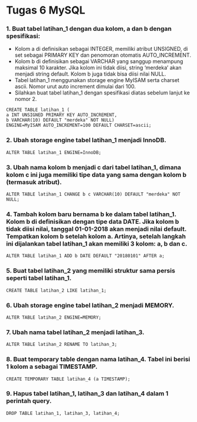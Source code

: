 # Tugas 6 MySQL

### 1. Buat tabel latihan_1 dengan dua kolom, a dan b dengan spesifikasi:

- Kolom a di definisikan sebagai INTEGER, memiliki atribut UNSIGNED, di set sebagai PRIMARY KEY dan penomoran otomatis AUTO_INCREMENT.
- Kolom b di definisikan sebagai VARCHAR yang sanggup menampung maksimal 10 karakter. Jika kolom ini tidak diisi, string ‘merdeka’ akan menjadi string default. Kolom b juga tidak bisa diisi nilai NULL.
- Tabel latihan_1 menggunakan storage engine MyISAM serta charset ascii. Nomor urut auto increment dimulai dari 100.
- Silahkan buat tabel latihan_1 dengan spesifikasi diatas sebelum lanjut ke nomor 2.
```
CREATE TABLE latihan_1 (
a INT UNSIGNED PRIMARY KEY AUTO_INCREMENT,
b VARCHAR(10) DEFAULT "merdeka" NOT NULL)
ENGINE=MyISAM AUTO_INCREMENT=100 DEFAULT CHARSET=ascii;
```

### 2. Ubah storage engine tabel latihan_1 menjadi InnoDB.
```
ALTER TABLE latihan_1 ENGINE=InnoDB;
```

### 3. Ubah nama kolom b menjadi c dari tabel latihan_1, dimana kolom c ini juga memiliki tipe data yang sama dengan kolom b (termasuk atribut).
```
ALTER TABLE latihan_1 CHANGE b c VARCHAR(10) DEFAULT "merdeka" NOT NULL;
```

### 4. Tambah kolom baru bernama b ke dalam tabel latihan_1. Kolom b di definisikan dengan tipe data DATE. Jika kolom b tidak diisi nilai, tanggal 01-01-2018 akan menjadi nilai default. Tempatkan kolom b setelah kolom a. Artinya, setelah langkah ini dijalankan tabel latihan_1 akan memiliki 3 kolom: a, b dan c.
```
ALTER TABLE latihan_1 ADD b DATE DEFAULT "20180101" AFTER a;
```

### 5. Buat tabel latihan_2 yang memiliki struktur sama persis seperti tabel latihan_1.
```
CREATE TABLE latihan_2 LIKE latihan_1;
```

### 6. Ubah storage engine tabel latihan_2 menjadi MEMORY.
```
ALTER TABLE latihan_2 ENGINE=MEMORY;
```

### 7. Ubah nama tabel latihan_2 menjadi latihan_3.
```
ALTER TABLE latihan_2 RENAME TO latihan_3;
```

### 8. Buat temporary table dengan nama latihan_4. Tabel ini berisi 1 kolom a sebagai TIMESTAMP.
```
CREATE TEMPORARY TABLE latihan_4 (a TIMESTAMP);
```

### 9. Hapus tabel latihan_1, latihan_3 dan latihan_4 dalam 1 perintah query.
```
DROP TABLE latihan_1, latihan_3, latihan_4;
```
